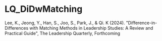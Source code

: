 # LQ_DiDwMatching
 Lee, K., Jeong, Y., Han, S., Joo, S., Park, J., &amp; Qi. K (2024). "Difference-in-Differences with Matching Methods in Leadership Studies: A Review and Practical Guide", The Leadership Quarterly, Forthcoming 
